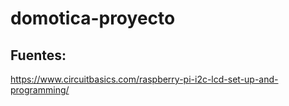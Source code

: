 # domotica-proyecto


## Fuentes:
https://www.circuitbasics.com/raspberry-pi-i2c-lcd-set-up-and-programming/
